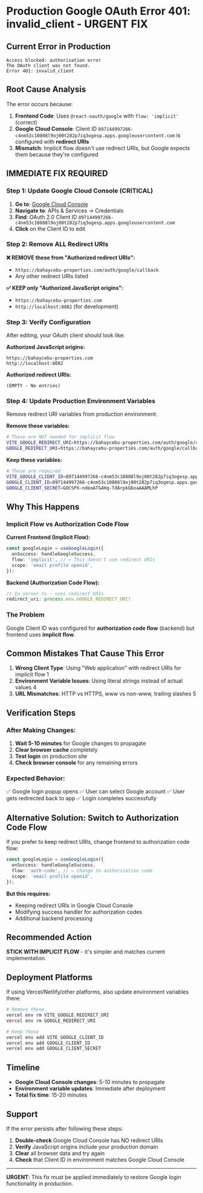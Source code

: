 # Production Google OAuth Error 401: invalid_client - URGENT FIX

## Current Error in Production

```
Access blocked: authorisation error
The OAuth client was not found.
Error 401: invalid_client
```

## Root Cause Analysis

The error occurs because:

1. **Frontend Code**: Uses `@react-oauth/google` with `flow: 'implicit'` (correct)
2. **Google Cloud Console**: Client ID `897144997266-c4nm53c10808l9oj00t282p7iq3ogesp.apps.googleusercontent.com` is configured with **redirect URIs** 
3. **Mismatch**: Implicit flow doesn't use redirect URIs, but Google expects them because they're configured

## IMMEDIATE FIX REQUIRED

### Step 1: Update Google Cloud Console (CRITICAL)

1. **Go to**: [Google Cloud Console](https://console.cloud.google.com/)
2. **Navigate to**: APIs & Services → Credentials
3. **Find**: OAuth 2.0 Client ID `897144997266-c4nm53c10808l9oj00t282p7iq3ogesp.apps.googleusercontent.com`
4. **Click** on the Client ID to edit

### Step 2: Remove ALL Redirect URIs

**❌ REMOVE these from "Authorized redirect URIs":**
- `https://bahaycebu-properties.com/auth/google/callback`
- Any other redirect URIs listed

**✅ KEEP only "Authorized JavaScript origins":**
- `https://bahaycebu-properties.com`
- `http://localhost:8082` (for development)

### Step 3: Verify Configuration

After editing, your OAuth client should look like:

**Authorized JavaScript origins:**
```
https://bahaycebu-properties.com
http://localhost:8082
```

**Authorized redirect URIs:**
```
(EMPTY - No entries)
```

### Step 4: Update Production Environment Variables

Remove redirect URI variables from production environment:

**Remove these variables:**
```bash
# These are NOT needed for implicit flow
VITE_GOOGLE_REDIRECT_URI=https://bahaycebu-properties.com/auth/google/callback
GOOGLE_REDIRECT_URI=https://bahaycebu-properties.com/auth/google/callback
```

**Keep these variables:**
```bash
# These are required
VITE_GOOGLE_CLIENT_ID=897144997266-c4nm53c10808l9oj00t282p7iq3ogesp.apps.googleusercontent.com
GOOGLE_CLIENT_ID=897144997266-c4nm53c10808l9oj00t282p7iq3ogesp.apps.googleusercontent.com
GOOGLE_CLIENT_SECRET=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
```

## Why This Happens

### Implicit Flow vs Authorization Code Flow

**Current Frontend (Implicit Flow):**
```typescript
const googleLogin = useGoogleLogin({
  onSuccess: handleGoogleSuccess,
  flow: 'implicit', // ← This doesn't use redirect URIs
  scope: 'email profile openid',
});
```

**Backend (Authorization Code Flow):**
```typescript
// In server.ts - uses redirect URIs
redirect_uri: process.env.GOOGLE_REDIRECT_URI!
```

### The Problem

Google Client ID was configured for **authorization code flow** (backend) but frontend uses **implicit flow**.

## Common Mistakes That Cause This Error

1. **Wrong Client Type**: Using "Web application" with redirect URIs for implicit flow <mcreference link="https://stackoverflow.com/questions/11485271/google-oauth-2-authorization-error-redirect-uri-mismatch" index="1">1</mcreference>
2. **Environment Variable Issues**: Using literal strings instead of actual values <mcreference link="https://stackoverflow.com/questions/51179066/google-oauth2-error-401-invalid-client" index="4">4</mcreference>
3. **URL Mismatches**: HTTP vs HTTPS, www vs non-www, trailing slashes <mcreference link="https://stackoverflow.com/questions/71462058/google-oauth-2-error-400-redirect-uri-mismatch-but-redirect-uri-is-compliant-an" index="5">5</mcreference>

## Verification Steps

### After Making Changes:

1. **Wait 5-10 minutes** for Google changes to propagate
2. **Clear browser cache** completely
3. **Test login** on production site
4. **Check browser console** for any remaining errors

### Expected Behavior:

✅ Google login popup opens
✅ User can select Google account
✅ User gets redirected back to app
✅ Login completes successfully

## Alternative Solution: Switch to Authorization Code Flow

If you prefer to keep redirect URIs, change frontend to authorization code flow:

```typescript
const googleLogin = useGoogleLogin({
  onSuccess: handleGoogleSuccess,
  flow: 'auth-code', // ← Change to authorization code
  scope: 'email profile openid',
});
```

**But this requires:**
- Keeping redirect URIs in Google Cloud Console
- Modifying success handler for authorization codes
- Additional backend processing

## Recommended Action

**STICK WITH IMPLICIT FLOW** - it's simpler and matches current implementation.

## Deployment Platforms

If using Vercel/Netlify/other platforms, also update environment variables there:

```bash
# Remove these
vercel env rm VITE_GOOGLE_REDIRECT_URI
vercel env rm GOOGLE_REDIRECT_URI

# Keep these
vercel env add VITE_GOOGLE_CLIENT_ID
vercel env add GOOGLE_CLIENT_ID  
vercel env add GOOGLE_CLIENT_SECRET
```

## Timeline

- **Google Cloud Console changes**: 5-10 minutes to propagate
- **Environment variable updates**: Immediate after deployment
- **Total fix time**: 15-20 minutes

## Support

If the error persists after following these steps:

1. **Double-check** Google Cloud Console has NO redirect URIs
2. **Verify** JavaScript origins include your production domain
3. **Clear** all browser data and try again
4. **Check** that Client ID in environment matches Google Cloud Console

---

**URGENT**: This fix must be applied immediately to restore Google login functionality in production.